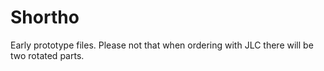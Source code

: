 # Shortho

Early prototype files. Please not that when ordering with JLC there will be two rotated parts.

